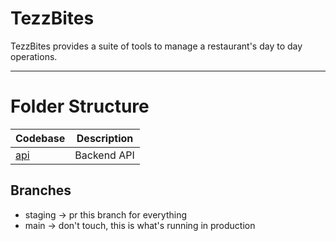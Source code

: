 # TezzBites
TezzBites provides a suite of tools to manage a restaurant's day to day operations.

---

# Folder Structure

| Codebase             |      Description      |
| :------------------- | :-------------------: |
| [api](api)           |      Backend API      |


## Branches

- staging -> pr this branch for everything
- main -> don't touch, this is what's running in production
